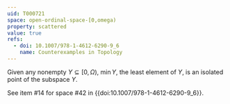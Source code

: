 ```yaml
---
uid: T000721
space: open-ordinal-space-[0,omega)
property: scattered
value: true
refs:
  - doi: 10.1007/978-1-4612-6290-9_6
    name: Counterexamples in Topology
---
```

Given any nonempty $Y \subseteq [0,\Omega)$, $\min Y$, the least element of $Y$, is an isolated point of the subspace $Y$.

See item #14 for space #42 in {{doi:10.1007/978-1-4612-6290-9_6}}.
